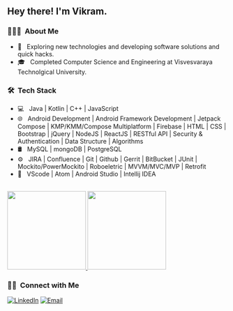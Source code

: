 <h2> Hey there! I'm Vikram.</h2>

<h3> 👨🏻‍💻 &nbsp;About Me </h3>

- 🤔 &nbsp; Exploring new technologies and developing software solutions and quick hacks.
- 🎓 &nbsp; Completed Computer Science and Engineering at Visvesvaraya Technolgical University.

<h3> 🛠 &nbsp;Tech Stack</h3>

- 💻 &nbsp; Java | Kotlin | C++ | JavaScript  
- 🌐 &nbsp; Android Development | Android Framework Development | Jetpack Compose | KMP/KMM/Compose Multiplatform | Firebase | HTML | CSS | Bootstrap | jQuery | NodeJS | ReactJS | RESTful API | Security & Authentication | Data Structure | Algorithms
- 🛢 &nbsp; MySQL | mongoDB | PostgreSQL 
- ⚙️ &nbsp; JIRA | Confluence | Git | Github | Gerrit | BitBucket | JUnit | Mockito/PowerMockito | Roboeletric | MVVM/MVC/MVP | Retrofit
- 🔧 &nbsp; VScode | Atom | Android Studio | Intellij IDEA

<br/>

<a href="https://github.com/VikramSingh151">
  <img height="180em" src="https://github-readme-stats.vercel.app/api?username=VikramSingh151&theme=buefy&show_icons=true" />
  <img height="180em" src="https://github-readme-stats.vercel.app/api/top-langs/?username=VikramSingh151&theme=buefy&layout=compact" />
</a>

<br/>

<h3> 🤝🏻 &nbsp;Connect with Me </h3>

<p align="center">

<a href="https://www.linkedin.com/in/vikram-singh-518214107/"><img alt="LinkedIn" src="https://img.shields.io/badge/LinkedIn-Vikram%20Singh-blue?style=flat-square&logo=linkedin"></a>
<a href="mailto:vsr7566210@gmail.com"><img alt="Email" src="https://img.shields.io/badge/Email-vsr7566210@gmail.com-blue?style=flat-square&logo=gmail"></a>
</p>

